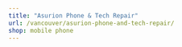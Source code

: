 ```yaml
---
title: "Asurion Phone & Tech Repair"
url: /vancouver/asurion-phone-and-tech-repair/
shop: mobile phone
---
```

